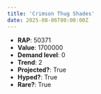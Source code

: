 ```yaml
---
title: 'Crimson Thug Shades'
date: 2025-08-06T00:00:00Z
---
```

- **RAP**: 50371
- **Value**: 1700000
- **Demand level**: 0
- **Trend**: 2
- **Projected?**: True
- **Hyped?**: True
- **Rare?**: True

